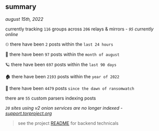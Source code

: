
## summary
_august 15th, 2022_

currently tracking `116` groups across `206` relays & mirrors - _`95` currently online_

⏲ there have been `2` posts within the `last 24 hours`

🦈 there have been `97` posts within the `month of august`

🪐 there have been `697` posts within the `last 90 days`

🏚 there have been `2193` posts within the `year of 2022`

🦕 there have been `4479` posts `since the dawn of ransomwatch`

there are `55` custom parsers indexing posts

_`20` sites using v2 onion services are no longer indexed - [support.torproject.org](https://support.torproject.org/onionservices/v2-deprecation/)_

> see the project [README](https://github.com/joshhighet/ransomwatch#ransomwatch--) for backend technicals
